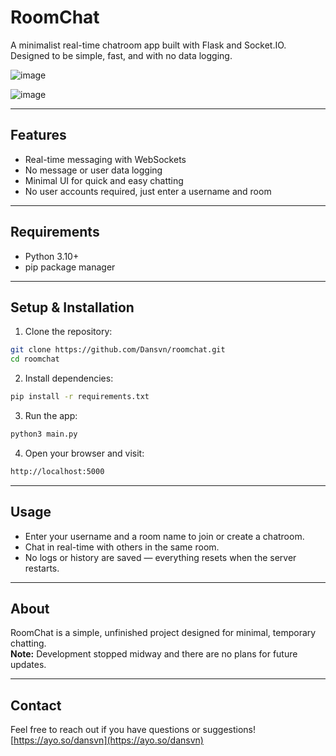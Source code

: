 # RoomChat

A minimalist real-time chatroom app built with Flask and Socket.IO.  
Designed to be simple, fast, and with no data logging.

![image](https://github.com/user-attachments/assets/b2bb3d8a-a049-4f32-a8f3-c99b37be921d)


![image](https://github.com/user-attachments/assets/34e4e0ae-ce0d-4b18-9d05-2a2940d7277d)

---

## Features

- Real-time messaging with WebSockets  
- No message or user data logging  
- Minimal UI for quick and easy chatting  
- No user accounts required, just enter a username and room  

---

## Requirements

- Python 3.10+  
- pip package manager  

---

## Setup & Installation

1. Clone the repository:

```bash
git clone https://github.com/Dansvn/roomchat.git
cd roomchat
```

2. Install dependencies:
```bash
pip install -r requirements.txt
```

3. Run the app:

```bash
python3 main.py
```

4. Open your browser and visit:
```bash
http://localhost:5000
```



---

## Usage

- Enter your username and a room name to join or create a chatroom.  
- Chat in real-time with others in the same room.  
- No logs or history are saved — everything resets when the server restarts.  

---

## About

RoomChat is a simple, unfinished project designed for minimal, temporary chatting.  
**Note:** Development stopped midway and there are no plans for future updates.

---

## Contact

Feel free to reach out if you have questions or suggestions!  
[https://ayo.so/dansvn](https://ayo.so/dansvn)
